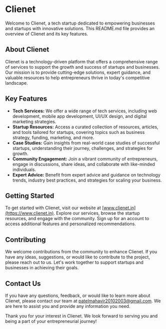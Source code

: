 # Clienet

Welcome to Clienet, a tech startup dedicated to empowering businesses and startups with innovative solutions. This README.md file provides an overview of Clienet and its key features.

## About Clienet
Clienet is a technology-driven platform that offers a comprehensive range of services to support the growth and success of startups and businesses. Our mission is to provide cutting-edge solutions, expert guidance, and valuable resources to help entrepreneurs thrive in today's competitive landscape.

## Key Features
- **Tech Services:** We offer a wide range of tech services, including web development, mobile app development, UI/UX design, and digital marketing strategies.
- **Startup Resources:** Access a curated collection of resources, articles, and tools tailored for startups, covering topics such as business strategy, funding, marketing, and more.
- **Case Studies:** Gain insights from real-world case studies of successful startups, understanding their journey, challenges, and strategies for growth.
- **Community Engagement:** Join a vibrant community of entrepreneurs, engage in discussions, share ideas, and collaborate with like-minded individuals.
- **Expert Advice:** Benefit from expert advice and guidance on technology trends, industry best practices, and strategies for scaling your business.

## Getting Started
To get started with Clienet, visit our website at [www.clienet.in](https://www.clienet.in). Explore our services, browse the startup resources, and engage with the community. Sign up for an account to access additional features and personalized recommendations.

## Contributing
We welcome contributions from the community to enhance Clienet. If you have any ideas, suggestions, or would like to contribute to the project, please reach out to us. Let's work together to support startups and businesses in achieving their goals.

## Contact Us
If you have any questions, feedback, or would like to learn more about Clienet, please contact our team at [patelmahavir20102003@gmail.com](mailto:patelmahavir20102003@gmail.com). We are here to assist you and provide any information you need.

Thank you for your interest in Clienet. We look forward to serving you and being a part of your entrepreneurial journey!


